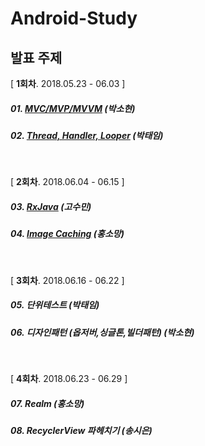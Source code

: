 # Android-Study

## 발표 주제

[ **1회차**. 2018.05.23 - 06.03 ]

##### 01. [MVC/MVP/MVVM](study/week1/android-architecture-pattern.md) (박소현)

##### 02. [Thread, Handler, Looper](study/week1/Thread%20%2C%20Handler%20%2C%20Looper.md)  (박태임)

<br />

[ **2회차**. 2018.06.04 - 06.15 ]

##### 03. [RxJava](study/week2/RxJava.md) (고수민)

##### 04. [Image Caching](study/week2/android%20Image%20Caching.md) (홍소망)

<br />

[ **3회차**. 2018.06.16 - 06.22 ]

##### 05. 단위테스트 (박태임)

##### 06. 디자인패턴 (옵저버,싱글톤,빌더패턴)  (박소현)

<br />

[ **4회차**. 2018.06.23 - 06.29 ]

##### 07. Realm (홍소망)

##### 08. RecyclerView 파헤치기 (송시은)
